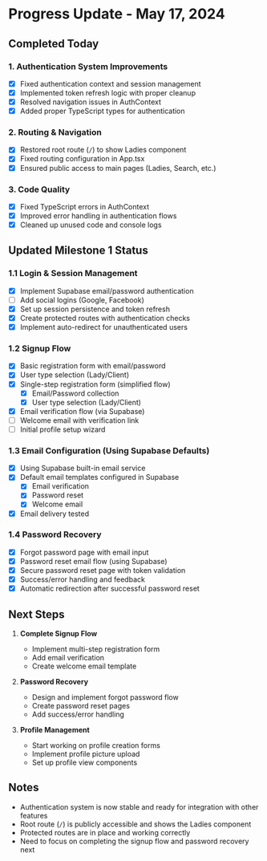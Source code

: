 # Progress Update - May 17, 2024

## Completed Today

### 1. Authentication System Improvements
- [x] Fixed authentication context and session management
- [x] Implemented token refresh logic with proper cleanup
- [x] Resolved navigation issues in AuthContext
- [x] Added proper TypeScript types for authentication

### 2. Routing & Navigation
- [x] Restored root route (`/`) to show Ladies component
- [x] Fixed routing configuration in App.tsx
- [x] Ensured public access to main pages (Ladies, Search, etc.)

### 3. Code Quality
- [x] Fixed TypeScript errors in AuthContext
- [x] Improved error handling in authentication flows
- [x] Cleaned up unused code and console logs

## Updated Milestone 1 Status

### 1.1 Login & Session Management
- [x] Implement Supabase email/password authentication
- [ ] Add social logins (Google, Facebook)
- [x] Set up session persistence and token refresh
- [x] Create protected routes with authentication checks
- [x] Implement auto-redirect for unauthenticated users

### 1.2 Signup Flow
- [x] Basic registration form with email/password
- [x] User type selection (Lady/Client)
- [x] Single-step registration form (simplified flow)
  - [x] Email/Password collection
  - [x] User type selection (Lady/Client)
- [x] Email verification flow (via Supabase)
- [ ] Welcome email with verification link
- [ ] Initial profile setup wizard

### 1.3 Email Configuration (Using Supabase Defaults)
- [x] Using Supabase built-in email service
- [x] Default email templates configured in Supabase
  - [x] Email verification
  - [x] Password reset
  - [x] Welcome email
- [x] Email delivery tested

### 1.4 Password Recovery
- [x] Forgot password page with email input
- [x] Password reset email flow (using Supabase)
- [x] Secure password reset page with token validation
- [x] Success/error handling and feedback
- [x] Automatic redirection after successful password reset

## Next Steps

1. **Complete Signup Flow**
   - Implement multi-step registration form
   - Add email verification
   - Create welcome email template

2. **Password Recovery**
   - Design and implement forgot password flow
   - Create password reset pages
   - Add success/error handling

3. **Profile Management**
   - Start working on profile creation forms
   - Implement profile picture upload
   - Set up profile view components

## Notes
- Authentication system is now stable and ready for integration with other features
- Root route (`/`) is publicly accessible and shows the Ladies component
- Protected routes are in place and working correctly
- Need to focus on completing the signup flow and password recovery next
